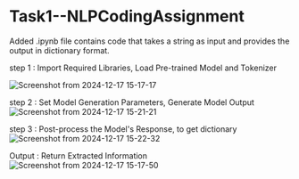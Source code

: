 # Task1--NLPCodingAssignment
Added .ipynb file contains code that takes a string as input and provides the output in dictionary format.

step 1 : Import Required Libraries, Load Pre-trained Model and Tokenizer

![Screenshot from 2024-12-17 15-17-17](https://github.com/user-attachments/assets/f9f4e32d-6a0b-408b-a0c0-c671e772a764)

step 2 : Set Model Generation Parameters, Generate Model Output
![Screenshot from 2024-12-17 15-21-21](https://github.com/user-attachments/assets/3eaa3b8a-7388-4031-81f7-8fe93ef99b65)

step 3 : Post-process the Model's Response, to get dictionary
![Screenshot from 2024-12-17 15-22-32](https://github.com/user-attachments/assets/0da83eca-bb2b-4608-8ee5-6dbf074aad0f)



Output : Return Extracted Information
![Screenshot from 2024-12-17 15-17-50](https://github.com/user-attachments/assets/1a088c04-37a2-422b-8993-7fc63044e43e)

